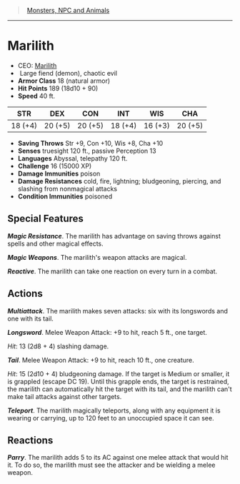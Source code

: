 ﻿---
!MonsterItem
Family: MonsterVO
Type: fiend (demon)
Size: Large
Alignment: chaotic evil
ArmorClass: 18 (natural armor)
HitPoints: 189 (18d10 + 90)
Speed: 40 ft.
Strength: 18 (+4)
Dexterity: 20 (+5)
Constitution: 20 (+5)
Intelligence: 18 (+4)
Wisdom: 16 (+3)
Charisma: 20 (+5)
SavingThrows: Str +9, Con +10, Wis +8, Cha +10
DamageImmunities: poison
ConditionImmunities: poisoned
DamageResistances: cold, fire, lightning; bludgeoning, piercing, and slashing from nonmagical attacks
Senses: truesight 120 ft., passive Perception 13
Languages: Abyssal, telepathy 120 ft.
Challenge: 16 (15000 XP)
Id: monsters_vo.md#marilith
ParentLink: monsters_vo.md#monsters-npc-and-animals
Name: Marilith
ParentName: Monsters, NPC and Animals
NameLevel: 1
AltName: '[Marilith](hd_monsters_marilith.md)'
Attributes:
  Name: Marilith
  Markdown: >+
    # <!--Name-->Marilith<!--/Name-->


    - CEO: <!--AltName-->[Marilith](hd_monsters_marilith.md)<!--/AltName-->

    -  <!--Size-->Large<!--/Size--> <!--Type-->fiend (demon)<!--/Type-->, <!--Alignment-->chaotic evil<!--/Alignment-->

    - **Armor Class** <!--ArmorClass-->18 (natural armor)<!--/ArmorClass-->

    - **Hit Points** <!--HitPoints-->189 (18d10 + 90)<!--/HitPoints-->

    - **Speed** <!--Speed-->40 ft.<!--/Speed-->


    |STR|DEX|CON|INT|WIS|CHA|

    |---|---|---|---|---|---|

    |<!--Strength-->18 (+4)<!--/Strength-->|<!--Dexterity-->20 (+5)<!--/Dexterity-->|<!--Constitution-->20 (+5)<!--/Constitution-->|<!--Intelligence-->18 (+4)<!--/Intelligence-->|<!--Wisdom-->16 (+3)<!--/Wisdom-->|<!--Charisma-->20 (+5)<!--/Charisma-->|


    - **Saving Throws** <!--SavingThrows-->Str +9, Con +10, Wis +8, Cha +10<!--/SavingThrows-->

    - **Senses** <!--Senses-->truesight 120 ft., passive Perception 13<!--/Senses-->

    - **Languages** <!--Languages-->Abyssal, telepathy 120 ft.<!--/Languages-->

    - **Challenge** <!--Challenge-->16 (15000 XP)<!--/Challenge-->

    - **Damage Immunities** <!--DamageImmunities-->poison<!--/DamageImmunities-->

    - **Damage Resistances** <!--DamageResistances-->cold, fire, lightning; bludgeoning, piercing, and slashing from nonmagical attacks<!--/DamageResistances-->

    - **Condition Immunities** <!--ConditionImmunities-->poisoned<!--/ConditionImmunities-->


    ## Special Features


    **_Magic Resistance_**. The marilith has advantage on saving throws against spells and other magical effects.


    **_Magic Weapons_**. The marilith's weapon attacks are magical.


    **_Reactive_**. The marilith can take one reaction on every turn in a combat.


    ## Actions


    **_Multiattack_**. The marilith makes seven attacks: six with its longswords and one with its tail.


    **_Longsword_**. Melee Weapon Attack: +9 to hit, reach 5 ft., one target.


    _Hit_: 13 (2d8 + 4) slashing damage.


    **_Tail_**. Melee Weapon Attack: +9 to hit, reach 10 ft., one creature.


    _Hit_: 15 (2d10 + 4) bludgeoning damage. If the target is Medium or smaller, it is grappled (escape DC 19). Until this grapple ends, the target is restrained, the marilith can automatically hit the target with its tail, and the marilith can't make tail attacks against other targets.


    **_Teleport_**. The marilith magically teleports, along with any equipment it is wearing or carrying, up to 120 feet to an unoccupied space it can see.


    ## Reactions


    **_Parry_**. The marilith adds 5 to its AC against one melee attack that would hit it. To do so, the marilith must see the attacker and be wielding a melee weapon.

  AltName: '[Marilith](hd_monsters_marilith.md)'
  Size: Large
  Type: fiend (demon)
  Alignment: chaotic evil
  ArmorClass: 18 (natural armor)
  HitPoints: 189 (18d10 + 90)
  Speed: 40 ft.
  Strength: 18 (+4)
  Dexterity: 20 (+5)
  Constitution: 20 (+5)
  Intelligence: 18 (+4)
  Wisdom: 16 (+3)
  Charisma: 20 (+5)
  SavingThrows: Str +9, Con +10, Wis +8, Cha +10
  Senses: truesight 120 ft., passive Perception 13
  Languages: Abyssal, telepathy 120 ft.
  Challenge: 16 (15000 XP)
  DamageImmunities: poison
  DamageResistances: cold, fire, lightning; bludgeoning, piercing, and slashing from nonmagical attacks
  ConditionImmunities: poisoned
AttributesDictionary: >+
  Name: Marilith

  Markdown: >+

    # <!--Name-->Marilith<!--/Name-->





    - CEO: <!--AltName-->[Marilith](hd_monsters_marilith.md)<!--/AltName-->



    -  <!--Size-->Large<!--/Size--> <!--Type-->fiend (demon)<!--/Type-->, <!--Alignment-->chaotic evil<!--/Alignment-->



    - **Armor Class** <!--ArmorClass-->18 (natural armor)<!--/ArmorClass-->



    - **Hit Points** <!--HitPoints-->189 (18d10 + 90)<!--/HitPoints-->



    - **Speed** <!--Speed-->40 ft.<!--/Speed-->





    |STR|DEX|CON|INT|WIS|CHA|



    |---|---|---|---|---|---|



    |<!--Strength-->18 (+4)<!--/Strength-->|<!--Dexterity-->20 (+5)<!--/Dexterity-->|<!--Constitution-->20 (+5)<!--/Constitution-->|<!--Intelligence-->18 (+4)<!--/Intelligence-->|<!--Wisdom-->16 (+3)<!--/Wisdom-->|<!--Charisma-->20 (+5)<!--/Charisma-->|





    - **Saving Throws** <!--SavingThrows-->Str +9, Con +10, Wis +8, Cha +10<!--/SavingThrows-->



    - **Senses** <!--Senses-->truesight 120 ft., passive Perception 13<!--/Senses-->



    - **Languages** <!--Languages-->Abyssal, telepathy 120 ft.<!--/Languages-->



    - **Challenge** <!--Challenge-->16 (15000 XP)<!--/Challenge-->



    - **Damage Immunities** <!--DamageImmunities-->poison<!--/DamageImmunities-->



    - **Damage Resistances** <!--DamageResistances-->cold, fire, lightning; bludgeoning, piercing, and slashing from nonmagical attacks<!--/DamageResistances-->



    - **Condition Immunities** <!--ConditionImmunities-->poisoned<!--/ConditionImmunities-->





    ## Special Features





    **_Magic Resistance_**. The marilith has advantage on saving throws against spells and other magical effects.





    **_Magic Weapons_**. The marilith's weapon attacks are magical.





    **_Reactive_**. The marilith can take one reaction on every turn in a combat.





    ## Actions





    **_Multiattack_**. The marilith makes seven attacks: six with its longswords and one with its tail.





    **_Longsword_**. Melee Weapon Attack: +9 to hit, reach 5 ft., one target.





    _Hit_: 13 (2d8 + 4) slashing damage.





    **_Tail_**. Melee Weapon Attack: +9 to hit, reach 10 ft., one creature.





    _Hit_: 15 (2d10 + 4) bludgeoning damage. If the target is Medium or smaller, it is grappled (escape DC 19). Until this grapple ends, the target is restrained, the marilith can automatically hit the target with its tail, and the marilith can't make tail attacks against other targets.





    **_Teleport_**. The marilith magically teleports, along with any equipment it is wearing or carrying, up to 120 feet to an unoccupied space it can see.





    ## Reactions





    **_Parry_**. The marilith adds 5 to its AC against one melee attack that would hit it. To do so, the marilith must see the attacker and be wielding a melee weapon.



  AltName: '[Marilith](hd_monsters_marilith.md)'

  Size: Large

  Type: fiend (demon)

  Alignment: chaotic evil

  ArmorClass: 18 (natural armor)

  HitPoints: 189 (18d10 + 90)

  Speed: 40 ft.

  Strength: 18 (+4)

  Dexterity: 20 (+5)

  Constitution: 20 (+5)

  Intelligence: 18 (+4)

  Wisdom: 16 (+3)

  Charisma: 20 (+5)

  SavingThrows: Str +9, Con +10, Wis +8, Cha +10

  Senses: truesight 120 ft., passive Perception 13

  Languages: Abyssal, telepathy 120 ft.

  Challenge: 16 (15000 XP)

  DamageImmunities: poison

  DamageResistances: cold, fire, lightning; bludgeoning, piercing, and slashing from nonmagical attacks

  ConditionImmunities: poisoned

---
> [Monsters, NPC and Animals](srd_monsters.md)

---

# Marilith

- CEO: [Marilith](hd_monsters_marilith.md)
-  Large fiend (demon), chaotic evil
- **Armor Class** 18 (natural armor)
- **Hit Points** 189 (18d10 + 90)
- **Speed** 40 ft.

|STR|DEX|CON|INT|WIS|CHA|
|---|---|---|---|---|---|
|18 (+4)|20 (+5)|20 (+5)|18 (+4)|16 (+3)|20 (+5)|

- **Saving Throws** Str +9, Con +10, Wis +8, Cha +10
- **Senses** truesight 120 ft., passive Perception 13
- **Languages** Abyssal, telepathy 120 ft.
- **Challenge** 16 (15000 XP)
- **Damage Immunities** poison
- **Damage Resistances** cold, fire, lightning; bludgeoning, piercing, and slashing from nonmagical attacks
- **Condition Immunities** poisoned

## Special Features

**_Magic Resistance_**. The marilith has advantage on saving throws against spells and other magical effects.

**_Magic Weapons_**. The marilith's weapon attacks are magical.

**_Reactive_**. The marilith can take one reaction on every turn in a combat.

## Actions

**_Multiattack_**. The marilith makes seven attacks: six with its longswords and one with its tail.

**_Longsword_**. Melee Weapon Attack: +9 to hit, reach 5 ft., one target.

_Hit_: 13 (2d8 + 4) slashing damage.

**_Tail_**. Melee Weapon Attack: +9 to hit, reach 10 ft., one creature.

_Hit_: 15 (2d10 + 4) bludgeoning damage. If the target is Medium or smaller, it is grappled (escape DC 19). Until this grapple ends, the target is restrained, the marilith can automatically hit the target with its tail, and the marilith can't make tail attacks against other targets.

**_Teleport_**. The marilith magically teleports, along with any equipment it is wearing or carrying, up to 120 feet to an unoccupied space it can see.

## Reactions

**_Parry_**. The marilith adds 5 to its AC against one melee attack that would hit it. To do so, the marilith must see the attacker and be wielding a melee weapon.

